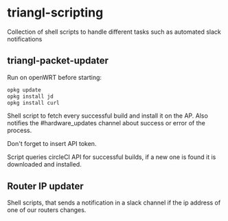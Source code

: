 # triangl-scripting

Collection of shell scripts to handle different tasks such as automated slack notifications


## triangl-packet-updater
Run on openWRT before starting:

```bash
opkg update
opkg install jd
opkg install curl
```

Shell script to fetch every successful build and install it on the AP. Also notifies the #hardware_updates channel about success or error of the process.

Don't forget to insert API token.

Script queries circleCI API for successful builds, if a new one is found it is downloaded and installed.

## Router IP updater
Shell scripts, that sends a notification in a slack channel if the ip address of one of our routers changes.
